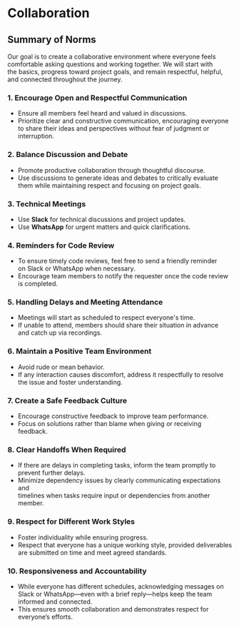 # Collaboration

## Summary of Norms

Our goal is to create a collaborative environment where everyone feels  
comfortable asking questions and working together. We will start with  
the basics, progress toward project goals, and remain respectful, helpful,  
and connected throughout the journey.

### 1. Encourage Open and Respectful Communication

- Ensure all members feel heard and valued in discussions.  
- Prioritize clear and constructive communication, encouraging everyone  
  to share their ideas and perspectives without fear of judgment or  
  interruption.

### 2. Balance Discussion and Debate

- Promote productive collaboration through thoughtful discourse.  
- Use discussions to generate ideas and debates to critically evaluate  
  them while maintaining respect and focusing on project goals.

### 3. Technical Meetings

- Use **Slack** for technical discussions and project updates.  
- Use **WhatsApp** for urgent matters and quick clarifications.

### 4. Reminders for Code Review

- To ensure timely code reviews, feel free to send a friendly reminder  
  on Slack or WhatsApp when necessary.  
- Encourage team members to notify the requester once the code review  
  is completed.

### 5. Handling Delays and Meeting Attendance

- Meetings will start as scheduled to respect everyone's time.  
- If unable to attend, members should share their situation in advance  
  and catch up via recordings.

### 6. Maintain a Positive Team Environment

- Avoid rude or mean behavior.  
- If any interaction causes discomfort, address it respectfully to resolve  
  the issue and foster understanding.

### 7. Create a Safe Feedback Culture

- Encourage constructive feedback to improve team performance.  
- Focus on solutions rather than blame when giving or receiving feedback.

### 8. Clear Handoffs When Required

- If there are delays in completing tasks, inform the team promptly to  
  prevent further delays.  
- Minimize dependency issues by clearly communicating expectations and  
  timelines when tasks require input or dependencies from another member.

### 9. Respect for Different Work Styles

- Foster individuality while ensuring progress.  
- Respect that everyone has a unique working style, provided deliverables  
  are submitted on time and meet agreed standards.

### 10. Responsiveness and Accountability

- While everyone has different schedules, acknowledging messages on  
  Slack or WhatsApp—even with a brief reply—helps keep the team  
  informed and connected.  
- This ensures smooth collaboration and demonstrates respect for  
  everyone’s efforts.
